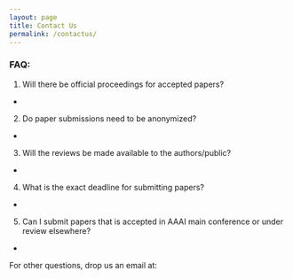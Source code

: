 ```yaml
---
layout: page
title: Contact Us
permalink: /contactus/
---
```

### FAQ:
1. Will there be official proceedings for accepted papers?
-
2. Do paper submissions need to be anonymized?
-
3. Will the reviews be made available to the authors/public?
-
4. What is the exact deadline for submitting papers?
-
5. Can I submit papers that is accepted in AAAI main conference or under review elsewhere?
-
For other questions, drop us an email at: 
